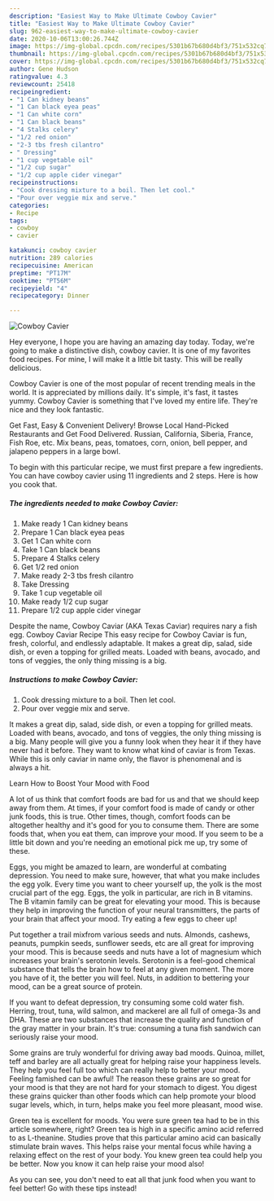 ```yaml
---
description: "Easiest Way to Make Ultimate Cowboy Cavier"
title: "Easiest Way to Make Ultimate Cowboy Cavier"
slug: 962-easiest-way-to-make-ultimate-cowboy-cavier
date: 2020-10-06T13:00:26.744Z
image: https://img-global.cpcdn.com/recipes/5301b67b680d4bf3/751x532cq70/cowboy-cavier-recipe-main-photo.jpg
thumbnail: https://img-global.cpcdn.com/recipes/5301b67b680d4bf3/751x532cq70/cowboy-cavier-recipe-main-photo.jpg
cover: https://img-global.cpcdn.com/recipes/5301b67b680d4bf3/751x532cq70/cowboy-cavier-recipe-main-photo.jpg
author: Gene Hudson
ratingvalue: 4.3
reviewcount: 25418
recipeingredient:
- "1 Can kidney beans"
- "1 Can black eyea peas"
- "1 Can white corn"
- "1 Can black beans"
- "4 Stalks celery"
- "1/2 red onion"
- "2-3 tbs fresh cilantro"
- " Dressing"
- "1 cup vegetable oil"
- "1/2 cup sugar"
- "1/2 cup apple cider vinegar"
recipeinstructions:
- "Cook dressing mixture to a boil. Then let cool."
- "Pour over veggie mix and serve."
categories:
- Recipe
tags:
- cowboy
- cavier

katakunci: cowboy cavier 
nutrition: 289 calories
recipecuisine: American
preptime: "PT17M"
cooktime: "PT56M"
recipeyield: "4"
recipecategory: Dinner

---
```



![Cowboy Cavier](https://img-global.cpcdn.com/recipes/5301b67b680d4bf3/751x532cq70/cowboy-cavier-recipe-main-photo.jpg)

Hey everyone, I hope you are having an amazing day today. Today, we're going to make a distinctive dish, cowboy cavier. It is one of my favorites food recipes. For mine, I will make it a little bit tasty. This will be really delicious.

Cowboy Cavier is one of the most popular of recent trending meals in the world. It is appreciated by millions daily. It's simple, it's fast, it tastes yummy. Cowboy Cavier is something that I've loved my entire life. They're nice and they look fantastic.

Get Fast, Easy &amp; Convenient Delivery! Browse Local Hand-Picked Restaurants and Get Food Delivered. Russian, California, Siberia, France, Fish Roe, etc. Mix beans, peas, tomatoes, corn, onion, bell pepper, and jalapeno peppers in a large bowl.


To begin with this particular recipe, we must first prepare a few ingredients. You can have cowboy cavier using 11 ingredients and 2 steps. Here is how you cook that.

<!--inarticleads1-->

##### The ingredients needed to make Cowboy Cavier:

1. Make ready 1 Can kidney beans
1. Prepare 1 Can black eyea peas
1. Get 1 Can white corn
1. Take 1 Can black beans
1. Prepare 4 Stalks celery
1. Get 1/2 red onion
1. Make ready 2-3 tbs fresh cilantro
1. Take  Dressing
1. Take 1 cup vegetable oil
1. Make ready 1/2 cup sugar
1. Prepare 1/2 cup apple cider vinegar


Despite the name, Cowboy Caviar (AKA Texas Caviar) requires nary a fish egg. Cowboy Caviar Recipe This easy recipe for Cowboy Caviar is fun, fresh, colorful, and endlessly adaptable. It makes a great dip, salad, side dish, or even a topping for grilled meats. Loaded with beans, avocado, and tons of veggies, the only thing missing is a big. 

<!--inarticleads2-->

##### Instructions to make Cowboy Cavier:

1. Cook dressing mixture to a boil. Then let cool.
1. Pour over veggie mix and serve.


It makes a great dip, salad, side dish, or even a topping for grilled meats. Loaded with beans, avocado, and tons of veggies, the only thing missing is a big. Many people will give you a funny look when they hear it if they have never had it before. They want to know what kind of caviar is from Texas. While this is only caviar in name only, the flavor is phenomenal and is always a hit. 

Learn How to Boost Your Mood with Food


A lot of us think that comfort foods are bad for us and that we should keep away from them. At times, if your comfort food is made of candy or other junk foods, this is true. Other times, though, comfort foods can be altogether healthy and it's good for you to consume them. There are some foods that, when you eat them, can improve your mood. If you seem to be a little bit down and you're needing an emotional pick me up, try some of these.

Eggs, you might be amazed to learn, are wonderful at combating depression. You need to make sure, however, that what you make includes the egg yolk. Every time you want to cheer yourself up, the yolk is the most crucial part of the egg. Eggs, the yolk in particular, are rich in B vitamins. The B vitamin family can be great for elevating your mood. This is because they help in improving the function of your neural transmitters, the parts of your brain that affect your mood. Try eating a few eggs to cheer up!

Put together a trail mixfrom various seeds and nuts. Almonds, cashews, peanuts, pumpkin seeds, sunflower seeds, etc are all great for improving your mood. This is because seeds and nuts have a lot of magnesium which increases your brain's serotonin levels. Serotonin is a feel-good chemical substance that tells the brain how to feel at any given moment. The more you have of it, the better you will feel. Nuts, in addition to bettering your mood, can be a great source of protein.

If you want to defeat depression, try consuming some cold water fish. Herring, trout, tuna, wild salmon, and mackerel are all full of omega-3s and DHA. These are two substances that increase the quality and function of the gray matter in your brain. It's true: consuming a tuna fish sandwich can seriously raise your mood. 

Some grains are truly wonderful for driving away bad moods. Quinoa, millet, teff and barley are all actually great for helping raise your happiness levels. They help you feel full too which can really help to better your mood. Feeling famished can be awful! The reason these grains are so great for your mood is that they are not hard for your stomach to digest. You digest these grains quicker than other foods which can help promote your blood sugar levels, which, in turn, helps make you feel more pleasant, mood wise.

Green tea is excellent for moods. You were sure green tea had to be in this article somewhere, right? Green tea is high in a specific amino acid referred to as L-theanine. Studies prove that this particular amino acid can basically stimulate brain waves. This helps raise your mental focus while having a relaxing effect on the rest of your body. You knew green tea could help you be better. Now you know it can help raise your mood also!

As you can see, you don't need to eat all that junk food when you want to feel better! Go  with  these tips  instead!

